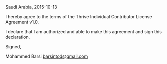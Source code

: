Saudi Arabia, 2015-10-13

I hereby agree to the terms of the Thrive Individual Contributor License
Agreement v1.0.

I declare that I am authorized and able to make this agreement and sign this
declaration.

Signed,

Mohammed Barsi barsintod@gmail.com
